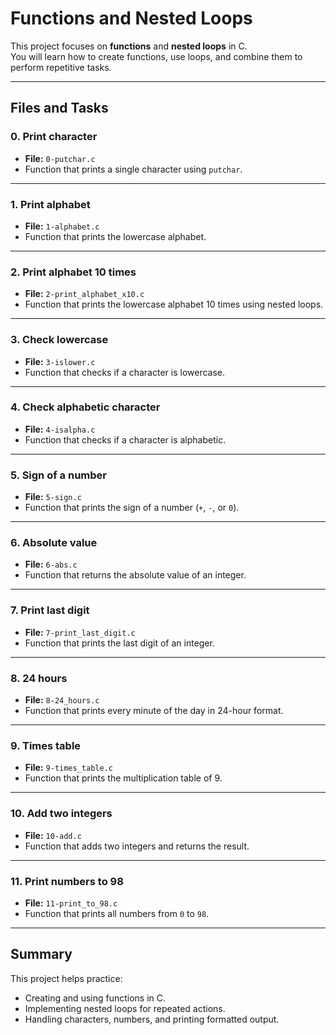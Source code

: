 # Functions and Nested Loops

This project focuses on **functions** and **nested loops** in C.  
You will learn how to create functions, use loops, and combine them to perform repetitive tasks.

---

## Files and Tasks

### 0. Print character
- **File:** `0-putchar.c`
- Function that prints a single character using `putchar`.

---

### 1. Print alphabet
- **File:** `1-alphabet.c`
- Function that prints the lowercase alphabet.

---

### 2. Print alphabet 10 times
- **File:** `2-print_alphabet_x10.c`
- Function that prints the lowercase alphabet 10 times using nested loops.

---

### 3. Check lowercase
- **File:** `3-islower.c`
- Function that checks if a character is lowercase.

---

### 4. Check alphabetic character
- **File:** `4-isalpha.c`
- Function that checks if a character is alphabetic.

---

### 5. Sign of a number
- **File:** `5-sign.c`
- Function that prints the sign of a number (`+`, `-`, or `0`).

---

### 6. Absolute value
- **File:** `6-abs.c`
- Function that returns the absolute value of an integer.

---

### 7. Print last digit
- **File:** `7-print_last_digit.c`
- Function that prints the last digit of an integer.

---

### 8. 24 hours
- **File:** `8-24_hours.c`
- Function that prints every minute of the day in 24-hour format.

---

### 9. Times table
- **File:** `9-times_table.c`
- Function that prints the multiplication table of 9.

---

### 10. Add two integers
- **File:** `10-add.c`
- Function that adds two integers and returns the result.

---

### 11. Print numbers to 98
- **File:** `11-print_to_98.c`
- Function that prints all numbers from `0` to `98`.

---

## Summary
This project helps practice:
- Creating and using functions in C.
- Implementing nested loops for repeated actions.
- Handling characters, numbers, and printing formatted output.
